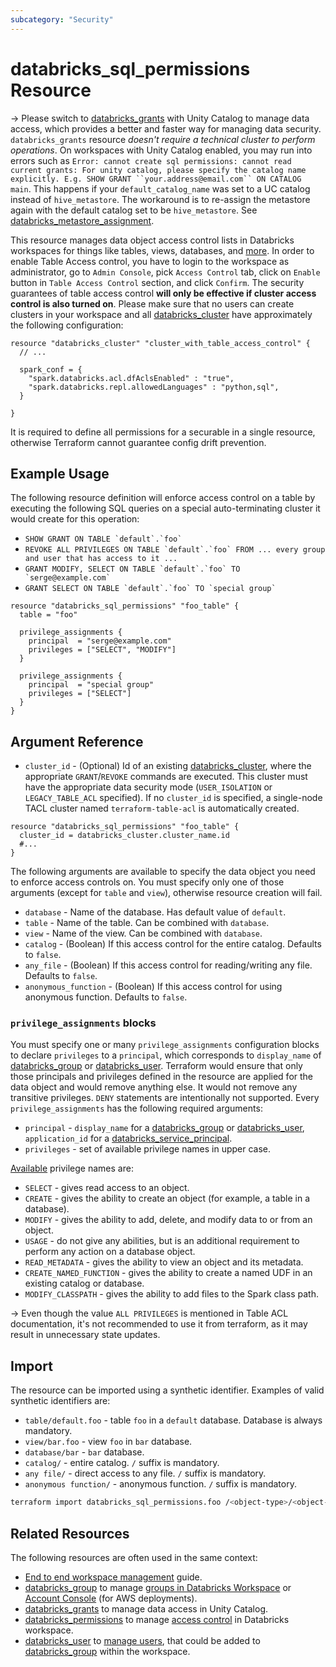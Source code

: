 ```yaml
---
subcategory: "Security"
---
```

# databricks_sql_permissions Resource

-> Please switch to [databricks_grants](grants.md) with Unity Catalog to manage data access, which provides a better and faster way for managing data security. `databricks_grants` resource *doesn't require a technical cluster to perform operations*. On workspaces with Unity Catalog enabled, you may run into errors such as `Error: cannot create sql permissions: cannot read current grants: For unity catalog, please specify the catalog name explicitly. E.g. SHOW GRANT ``your.address@email.com`` ON CATALOG main`. This happens if your `default_catalog_name` was set to a UC catalog instead of `hive_metastore`. The workaround is to re-assign the metastore again with the default catalog set to be `hive_metastore`. See [databricks_metastore_assignment](metastore_assignment.md).

This resource manages data object access control lists in Databricks workspaces for things like tables, views, databases, and [more](https://docs.databricks.com/security/access-control/table-acls/object-privileges.html). In order to enable Table Access control, you have to login to the workspace as administrator, go to `Admin Console`, pick `Access Control` tab, click on `Enable` button in `Table Access Control` section, and click `Confirm`. The security guarantees of table access control **will only be effective if cluster access control is also turned on**. Please make sure that no users can create clusters in your workspace and all [databricks_cluster](cluster.md) have approximately the following configuration:

```hcl
resource "databricks_cluster" "cluster_with_table_access_control" {
  // ...

  spark_conf = {
    "spark.databricks.acl.dfAclsEnabled" : "true",
    "spark.databricks.repl.allowedLanguages" : "python,sql",
  }

}
```

It is required to define all permissions for a securable in a single resource, otherwise Terraform cannot guarantee config drift prevention.

## Example Usage

The following resource definition will enforce access control on a table by executing the following SQL queries on a special auto-terminating cluster it would create for this operation:

* ```SHOW GRANT ON TABLE `default`.`foo` ```
* ```REVOKE ALL PRIVILEGES ON TABLE `default`.`foo` FROM ... every group and user that has access to it ...```
* ```GRANT MODIFY, SELECT ON TABLE `default`.`foo` TO `serge@example.com` ```
* ```GRANT SELECT ON TABLE `default`.`foo` TO `special group` ```

```hcl
resource "databricks_sql_permissions" "foo_table" {
  table = "foo"

  privilege_assignments {
    principal  = "serge@example.com"
    privileges = ["SELECT", "MODIFY"]
  }

  privilege_assignments {
    principal  = "special group"
    privileges = ["SELECT"]
  }
}
```

## Argument Reference

* `cluster_id` - (Optional) Id of an existing [databricks_cluster](cluster.md), where the appropriate `GRANT`/`REVOKE` commands are executed. This cluster must have the appropriate data security mode (`USER_ISOLATION` or `LEGACY_TABLE_ACL` specified). If no `cluster_id` is specified, a single-node TACL cluster named `terraform-table-acl` is automatically created.

```hcl
resource "databricks_sql_permissions" "foo_table" {
  cluster_id = databricks_cluster.cluster_name.id
  #...
}
```

The following arguments are available to specify the data object you need to enforce access controls on. You must specify only one of those arguments (except for `table` and `view`), otherwise resource creation will fail.

* `database` - Name of the database. Has default value of `default`.
* `table` - Name of the table. Can be combined with `database`.
* `view` - Name of the view. Can be combined with `database`.
* `catalog` - (Boolean) If this access control for the entire catalog. Defaults to `false`.
* `any_file` - (Boolean) If this access control for reading/writing any file. Defaults to `false`.
* `anonymous_function` - (Boolean) If this access control for using anonymous function. Defaults to `false`.

### `privilege_assignments` blocks

You must specify one or many `privilege_assignments` configuration blocks to declare `privileges` to a `principal`, which corresponds to `display_name` of [databricks_group](group.md#display_name) or [databricks_user](user.md#display_name). Terraform would ensure that only those principals and privileges defined in the resource are applied for the data object and would remove anything else. It would not remove any transitive privileges. `DENY` statements are intentionally not supported. Every `privilege_assignments` has the following required arguments:

* `principal` - `display_name` for a [databricks_group](group.md#display_name) or [databricks_user](user.md#display_name), `application_id` for a [databricks_service_principal](service_principal.md).
* `privileges` - set of available privilege names in upper case.

[Available](https://docs.databricks.com/security/access-control/table-acls/object-privileges.html) privilege names are:

* `SELECT` - gives read access to an object.
* `CREATE` - gives the ability to create an object (for example, a table in a database).
* `MODIFY` - gives the ability to add, delete, and modify data to or from an object.
* `USAGE` - do not give any abilities, but is an additional requirement to perform any action on a database object.
* `READ_METADATA` - gives the ability to view an object and its metadata.
* `CREATE_NAMED_FUNCTION` - gives the ability to create a named UDF in an existing catalog or database.
* `MODIFY_CLASSPATH` - gives the ability to add files to the Spark class path.

-> Even though the value `ALL PRIVILEGES` is mentioned in Table ACL documentation, it's not recommended to use it from terraform, as it may result in unnecessary state updates.

## Import

The resource can be imported using a synthetic identifier. Examples of valid synthetic identifiers are:

* `table/default.foo` - table `foo` in a `default` database. Database is always mandatory.
* `view/bar.foo` - view `foo` in `bar` database.
* `database/bar` - `bar` database.
* `catalog/` - entire catalog. `/` suffix is mandatory.
* `any file/` - direct access to any file. `/` suffix is mandatory.
* `anonymous function/` - anonymous function. `/` suffix is mandatory.

```bash
terraform import databricks_sql_permissions.foo /<object-type>/<object-name>
```

## Related Resources

The following resources are often used in the same context:

* [End to end workspace management](../guides/workspace-management.md) guide.
* [databricks_group](group.md) to manage [groups in Databricks Workspace](https://docs.databricks.com/administration-guide/users-groups/groups.html) or [Account Console](https://accounts.cloud.databricks.com/) (for AWS deployments).
* [databricks_grants](grants.md) to manage data access in Unity Catalog.
* [databricks_permissions](permissions.md) to manage [access control](https://docs.databricks.com/security/access-control/index.html) in Databricks workspace.
* [databricks_user](user.md) to [manage users](https://docs.databricks.com/administration-guide/users-groups/users.html), that could be added to [databricks_group](group.md) within the workspace.
